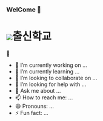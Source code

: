 ### WelCome 👋

<!--
**kangminsu00/kangminsu00** is a ✨ _special_ ✨ repository because its `README.md` (this file) appears on your GitHub profile.

Here are some ideas to get you started:
-->

# <img src="https://img.shields.io/badge/GoogleScholar-#4285F4?style=for-the-badge&logo=GoogleScholar&logoColor=white">출신학교
🏫
- 🔭 I’m currently working on ...
- 🌱 I’m currently learning ...
- 👯 I’m looking to collaborate on ...
- 🤔 I’m looking for help with ...
- 💬 Ask me about ...
- 📫 How to reach me: ...
- 😄 Pronouns: ...
- ⚡ Fun fact: ...
